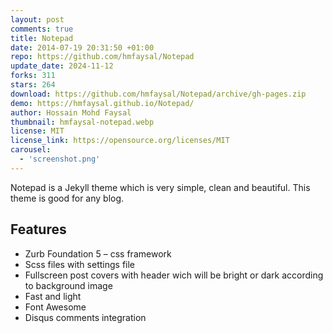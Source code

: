 ```yaml
---
layout: post
comments: true
title: Notepad
date: 2014-07-19 20:31:50 +01:00
repo: https://github.com/hmfaysal/Notepad
update_date: 2024-11-12
forks: 311
stars: 264
download: https://github.com/hmfaysal/Notepad/archive/gh-pages.zip
demo: https://hmfaysal.github.io/Notepad/
author: Hossain Mohd Faysal
thumbnail: hmfaysal-notepad.webp
license: MIT
license_link: https://opensource.org/licenses/MIT
carousel:
  - 'screenshot.png'
---
```


Notepad is a Jekyll theme which is very simple, clean and beautiful.
This theme is good for any blog.

## Features

* Zurb Foundation 5 – css framework
* Scss files with settings file
* Fullscreen post covers with header wich will be bright or dark according to background image
* Fast and light
* Font Awesome
* Disqus comments integration
